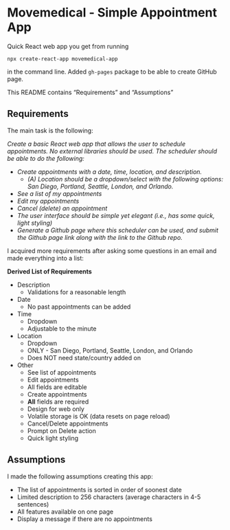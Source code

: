 # Movemedical - Simple Appointment App

Quick React web app you get from running

```
npx create-react-app movemedical-app
```

in the command line. Added `gh-pages` package to be able to create GitHub page.

This README contains “Requirements” and “Assumptions”

## Requirements

The main task is the following:

_Create a basic React web app that allows the user to schedule appointments. No external libraries should be used. The scheduler should be able to do the following:_

- _Create appointments with a date, time, location, and description._
  - _(A) Location should be a dropdown/select with the following options: San Diego, Portland, Seattle, London, and Orlando._
- _See a list of my appointments_
- _Edit my appointments_
- _Cancel (delete) an appointment_
- _The user interface should be simple yet elegant (i.e., has some quick, light styling)_
- _Generate a Github page where this scheduler can be used, and submit the Github page link along with the link to the Github repo._

I acquired more requirements after asking some questions in an email and made everything into a list:

**Derived List of Requirements**

- Description
  - Validations for a reasonable length
- Date
  - No past appointments can be added
- Time
  - Dropdown
  - Adjustable to the minute
- Location
  - Dropdown
  - ONLY - San Diego, Portland, Seattle, London, and Orlando
  - Does NOT need state/country added on
- Other
  - See list of appointments
  - Edit appointments
  - All fields are editable
  - Create appointments
  - **All** fields are required
  - Design for web only
  - Volatile storage is OK (data resets on page reload)
  - Cancel/Delete appointments
  - Prompt on Delete action
  - Quick light styling

## Assumptions

I made the following assumptions creating this app:

- The list of appointments is sorted in order of soonest date
- Limited description to 256 characters (average characters in 4-5 sentences)
- All features available on one page
- Display a message if there are no appointments
